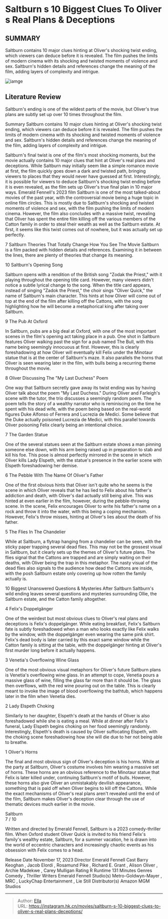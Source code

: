 # Saltburn s 10 Biggest Clues To Oliver s Real Plans &amp; Deceptions


## SUMMARY 


 Saltburn contains 10 major clues hinting at Oliver&#39;s shocking twist ending, which viewers can deduce before it is revealed. 
 The film pushes the limits of modern cinema with its shocking and twisted moments of violence and sex. 
 Saltburn&#39;s hidden details and references change the meaning of the film, adding layers of complexity and intrigue. 

![iamge](https://static1.srcdn.com/wordpress/wp-content/uploads/2024/01/oliver-and-the-cast-of-saltburn.jpg)

## Literature Review

Saltburn&#39;s ending is one of the wildest parts of the movie, but Oliver&#39;s true plans are subtly set up over 10 times throughout the film.




Summary
 Saltburn contains 10 major clues hinting at Oliver&#39;s shocking twist ending, which viewers can deduce before it is revealed. 
 The film pushes the limits of modern cinema with its shocking and twisted moments of violence and sex. 
 Saltburn&#39;s hidden details and references change the meaning of the film, adding layers of complexity and intrigue. 


Saltburn&#39;s final twist is one of the film&#39;s most shocking moments, but the movie actually contains 10 major clues that hint at Oliver&#39;s real plans and deceptions. While Saltburn may initially seem like a simple romance movie at first, the film quickly goes down a dark and twisted path, bringing viewers to places that they would never have guessed at first. Interestingly, it is possible for viewers to deduce Saltburn&#39;s shocking twist ending before it is even revealed, as the film sets up Oliver&#39;s true final plan in 10 major ways.
Emerald Fennell&#39;s 2023 film Saltburn is one of the most talked-about movies of the past year, with the controversial movie being a huge topic in online film circles. This is mostly due to Saltburn&#39;s shocking and twisted moments of violence and sex, with the film pushing the limits of modern cinema. However, the film also concludes with a massive twist, revealing that Oliver has spent the entire film killing off the various members of the Catton family in order to steal their wealth as well as the Saltburn estate. At first, it seems like this twist comes out of nowhere, but it was actually set up perfectly.
            
 
 7 Saltburn Theories That Totally Change How You See The Movie 
Saltburn is a film packed with hidden details and references. Examining it in between the lines, there are plenty of theories that change its meaning.












 








 10  Saltburn&#39;s Opening Song 


 







Saltburn opens with a rendition of the British song &#34;Zodak the Priest,&#34; with it playing throughout the opening title card. However, many viewers didn&#39;t notice a subtle lyrical change to the song. When the title card appears, instead of singing &#34;Zadok the Priest,&#34; the choir sings &#34;Oliver Quick,&#34; the name of Saltburn&#39;s main character. This hints at how Oliver will come out of top at the end of the film after killing off the Cattons, with the song highlighting how he will become a metaphorical king after taking over Saltburn.





 9  The Pub At Oxford 
        

In Saltburn, pubs are a big deal at Oxford, with one of the most important scenes in the film&#39;s opening act taking place in a pub. One shot in Saltburn features Oliver walking past the sign for a pub named The Bull, with this name being seemingly innocuous at first. However, this is clearly foreshadowing at how Oliver will eventually kill Felix under the Minotaur statue that is at the center of Saltburn&#39;s maze. It also parallels the horns that Oliver is seen wearing later in the film, with bulls being a recurring theme throughout the movie.





 8  Oliver Discussing The &#34;My Last Duchess&#34; Poem 
        

One way that Saltburn secretly gave away its twist ending was by having Oliver talk about the poem &#34;My Last Duchess.&#34; During Oliver and Farleigh&#39;s scene with the tutor, the trio discusses a seemingly random poem. The poem tells the story of a wealthy narrator who is reminiscing on the time he spent with his dead wife, with the poem being based on the real-world figures Duke Alfonso of Ferrera and Lucrezia de Medici. Some believe that the Duke actually poisoned Lucrezia de Medici, with this parallel towards Oliver poisoning Felix clearly being an intentional choice.





 7  The Garden Statue 
        

One of the several statues seen at the Saltburn estate shows a man pinning someone else down, with his arm being raised up in preparation to stab and kill his foe. This pose is almost perfectly mirrored in the scene in which Oliver kills Lady Elspeth, with the statue&#39;s presence in the earlier scene with Elspeth foreshadowing her demise.





 6  The Pebble With The Name Of Oliver&#39;s Father 
        

One of the first obvious hints that Oliver isn&#39;t quite who he seems is the scene in which Oliver reveals that he has lied to Felix about his father&#39;s addiction and death, with Oliver&#39;s dad actually still being alive. This was hinted at even earlier in the film, however, during the pebble-throwing scene. In the scene, Felix encourages Oliver to write his father&#39;s name on a rock and throw it into the water, with this being a coping mechanism. However, Felix&#39;s throw misses, hinting at Oliver&#39;s lies about the death of his father.





 5  The Flies In The Chandelier 


 







While at Saltburn, a flytrap hanging from a chandelier can be seen, with the sticky paper trapping several dead flies. This may not be the grossest visual in Saltburn, but it clearly sets up the themes of Oliver&#39;s future plans. The flies signal that the Cattons are trapped and are simply waiting on their deaths, with Oliver being the trap in this metaphor. The nasty visual of the dead flies also signals to the audience how dead the Cattons are inside, with the posh Saltburn estate only covering up how rotten the family actually is.
            
 
 10 Biggest Unanswered Questions &amp; Mysteries After Saltburn 
Saltburn&#39;s wild ending leaves several questions and mysteries surrounding Ollie, the Saltburn estate, and the Catton family altogether.








 4  Felix&#39;s Doppelgänger 
        

One of the weirdest but most obvious clues to Oliver&#39;s real plans and deceptions is Felix&#39;s doppelgänger. While eating breakfast, Felix&#39;s Saltburn fate is subtly foreshadowed when a man who looks exactly like Felix walks by the window, with the doppelgänger even wearing the same pink shirt. Felix&#39;s dead body is later carried by this exact same window while the Catton family is sitting at the table, with the doppelgänger hinting at Oliver&#39;s first murder long before it actually happens.





 3  Venetia&#39;s Overflowing Wine Glass 
        

One of the most obvious visual metaphors for Oliver&#39;s future Saltburn plans is Venetia&#39;s overflowing wine glass. In an attempt to cope, Venetia pours a massive glass of wine, filling the glass far more than it should be. The glass then overflows, with the red wine pouring out on the table. This is clearly meant to invoke the image of blood overflowing the bathtub, which happens later in the film when Venetia dies.





 2  Lady Elspeth Choking 
        

Similarly to her daughter, Elspeth&#39;s death at the hands of Oliver is also foreshadowed while she is eating a meal. While at dinner after Felix&#39;s funeral, Lady Elspeth begins choking on her food seemingly randomly. Interestingly, Elspeth&#39;s death is caused by Oliver suffocating Elspeth, with the choking scene foreshadowing how she will die due to her not being able to breathe.





 1  Oliver&#39;s Horns 
        

The final and most obvious sign of Oliver&#39;s deception is his horns. While at the party at Saltburn, Oliver&#39;s costume involves him wearing a massive set of horns. These horns are an obvious reference to the Minotaur statue that Felix is later killed under, continuing Saltburn&#39;s motif of bulls. However, these horns also give Oliver an unmistakably devilish appearance, something that is paid off when Oliver begins to kill off the Cattons. While the exact mechanisms of Oliver&#39;s real plans aren&#39;t revealed until the end of the film, Saltburn makes Oliver&#39;s deception clear through the use of thematic devices much earlier in the movie.
        


  Saltburn  
7 
/ 10 


Written and directed by Emerald Fennell, Saltburn is a 2023 comedy-thriller film. When Oxford student Oliver Quick is invited to his friend Felix&#39;s family&#39;s wealthy estate, Saltburn, for a summer vacation, he is drawn into the world of eccentric characters and increasingly chaotic events as his obsession with Felix comes to a head.

  Release Date    November 17, 2023     Director    Emerald Fennell     Cast    Barry Keoghan , Jacob Elordi , Rosamund Pike , Richard E. Grant , Alison Oliver , Archie Madekwe , Carey Mulligan     Rating    R     Runtime    131 Minutes     Genres    Comedy , Thriller     Writers    Emerald Fennell     Studio(s)    Metro-Goldwyn-Mayer , MRC , LuckyChap Entertainment , Lie Still     Distributor(s)    Amazon MGM Studios    



---

> Author: [Ella](https://instagram.hk.cn/)  
> URL: https://instagram.hk.cn/movies/saltburn-s-10-biggest-clues-to-oliver-s-real-plans-deceptions/  

